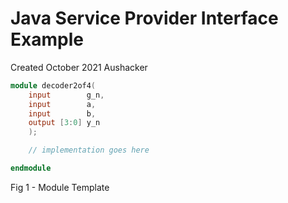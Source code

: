 # Java Service Provider Interface Example

Created October 2021
Aushacker

~~~verilog
module decoder2of4(
    input        g_n,
    input        a,
    input        b,
    output [3:0] y_n
    );

    // implementation goes here

endmodule
~~~

<figcaption>Fig 1 - Module Template</figcaption>

